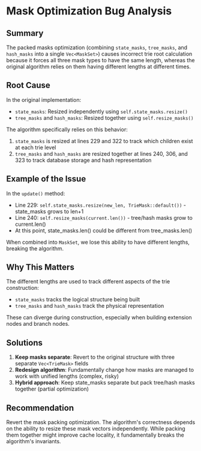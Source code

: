 # Mask Optimization Bug Analysis

## Summary

The packed masks optimization (combining `state_masks`, `tree_masks`, and `hash_masks` into a single `Vec<MaskSet>`) causes incorrect trie root calculation because it forces all three mask types to have the same length, whereas the original algorithm relies on them having different lengths at different times.

## Root Cause

In the original implementation:
- `state_masks`: Resized independently using `self.state_masks.resize()`
- `tree_masks` and `hash_masks`: Resized together using `self.resize_masks()`

The algorithm specifically relies on this behavior:

1. `state_masks` is resized at lines 229 and 322 to track which children exist at each trie level
2. `tree_masks` and `hash_masks` are resized together at lines 240, 306, and 323 to track database storage and hash representation

## Example of the Issue

In the `update()` method:
- Line 229: `self.state_masks.resize(new_len, TrieMask::default())` - state_masks grows to len+1
- Line 240: `self.resize_masks(current.len())` - tree/hash masks grow to current.len()
- At this point, state_masks.len() could be different from tree_masks.len()

When combined into `MaskSet`, we lose this ability to have different lengths, breaking the algorithm.

## Why This Matters

The different lengths are used to track different aspects of the trie construction:
- `state_masks` tracks the logical structure being built
- `tree_masks` and `hash_masks` track the physical representation

These can diverge during construction, especially when building extension nodes and branch nodes.

## Solutions

1. **Keep masks separate**: Revert to the original structure with three separate `Vec<TrieMask>` fields
2. **Redesign algorithm**: Fundamentally change how masks are managed to work with unified lengths (complex, risky)
3. **Hybrid approach**: Keep state_masks separate but pack tree/hash masks together (partial optimization)

## Recommendation

Revert the mask packing optimization. The algorithm's correctness depends on the ability to resize these mask vectors independently. While packing them together might improve cache locality, it fundamentally breaks the algorithm's invariants.